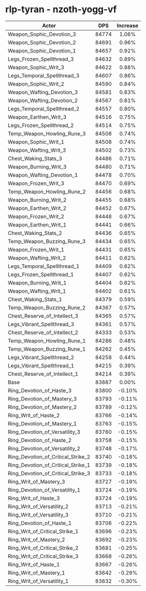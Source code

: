 # rlp-tyran - nzoth-yogg-vf
| Actor | DPS | Increase |
|---|:---:|:---:|
|Weapon_Sophic_Devotion_3|84774|1.06%|
|Weapon_Sophic_Devotion_2|84691|0.96%|
|Weapon_Sophic_Devotion_1|84657|0.92%|
|Legs_Frozen_Spellthread_3|84632|0.89%|
|Weapon_Sophic_Writ_3|84622|0.88%|
|Legs_Temporal_Spellthread_3|84607|0.86%|
|Weapon_Sophic_Writ_2|84590|0.84%|
|Weapon_Wafting_Devotion_3|84581|0.83%|
|Weapon_Wafting_Devotion_2|84567|0.81%|
|Legs_Temporal_Spellthread_2|84557|0.80%|
|Weapon_Earthen_Writ_3|84516|0.75%|
|Legs_Frozen_Spellthread_2|84514|0.75%|
|Temp_Weapon_Howling_Rune_3|84508|0.74%|
|Weapon_Sophic_Writ_1|84508|0.74%|
|Weapon_Wafting_Writ_3|84502|0.73%|
|Chest_Waking_Stats_3|84486|0.71%|
|Weapon_Burning_Writ_3|84480|0.71%|
|Weapon_Wafting_Devotion_1|84478|0.70%|
|Weapon_Frozen_Writ_3|84470|0.69%|
|Temp_Weapon_Howling_Rune_2|84456|0.68%|
|Weapon_Burning_Writ_2|84455|0.68%|
|Weapon_Earthen_Writ_2|84452|0.67%|
|Weapon_Frozen_Writ_2|84448|0.67%|
|Weapon_Earthen_Writ_1|84441|0.66%|
|Chest_Waking_Stats_2|84436|0.65%|
|Temp_Weapon_Buzzing_Rune_3|84434|0.65%|
|Weapon_Frozen_Writ_1|84431|0.65%|
|Weapon_Wafting_Writ_2|84411|0.62%|
|Legs_Temporal_Spellthread_1|84409|0.62%|
|Legs_Frozen_Spellthread_1|84407|0.62%|
|Weapon_Burning_Writ_1|84404|0.62%|
|Weapon_Wafting_Writ_1|84402|0.61%|
|Chest_Waking_Stats_1|84379|0.59%|
|Temp_Weapon_Buzzing_Rune_2|84367|0.57%|
|Chest_Reserve_of_Intellect_3|84365|0.57%|
|Legs_Vibrant_Spellthread_3|84361|0.57%|
|Chest_Reserve_of_Intellect_2|84333|0.53%|
|Temp_Weapon_Howling_Rune_1|84286|0.48%|
|Temp_Weapon_Buzzing_Rune_1|84262|0.45%|
|Legs_Vibrant_Spellthread_2|84258|0.44%|
|Legs_Vibrant_Spellthread_1|84215|0.39%|
|Chest_Reserve_of_Intellect_1|84214|0.39%|
|Base|83887|0.00%|
|Ring_Devotion_of_Haste_3|83800|-0.10%|
|Ring_Devotion_of_Mastery_3|83793|-0.11%|
|Ring_Devotion_of_Mastery_2|83789|-0.12%|
|Ring_Writ_of_Haste_2|83766|-0.14%|
|Ring_Devotion_of_Mastery_1|83763|-0.15%|
|Ring_Devotion_of_Versatility_3|83760|-0.15%|
|Ring_Devotion_of_Haste_2|83758|-0.15%|
|Ring_Devotion_of_Versatility_2|83748|-0.17%|
|Ring_Devotion_of_Critical_Strike_2|83740|-0.18%|
|Ring_Devotion_of_Critical_Strike_1|83739|-0.18%|
|Ring_Devotion_of_Critical_Strike_3|83733|-0.18%|
|Ring_Writ_of_Mastery_3|83727|-0.19%|
|Ring_Devotion_of_Versatility_1|83724|-0.19%|
|Ring_Writ_of_Haste_3|83724|-0.19%|
|Ring_Writ_of_Versatility_2|83713|-0.21%|
|Ring_Writ_of_Versatility_3|83710|-0.21%|
|Ring_Devotion_of_Haste_1|83706|-0.22%|
|Ring_Writ_of_Critical_Strike_1|83696|-0.23%|
|Ring_Writ_of_Mastery_2|83692|-0.23%|
|Ring_Writ_of_Critical_Strike_2|83681|-0.25%|
|Ring_Writ_of_Critical_Strike_3|83668|-0.26%|
|Ring_Writ_of_Haste_1|83667|-0.26%|
|Ring_Writ_of_Mastery_1|83642|-0.29%|
|Ring_Writ_of_Versatility_1|83632|-0.30%|
